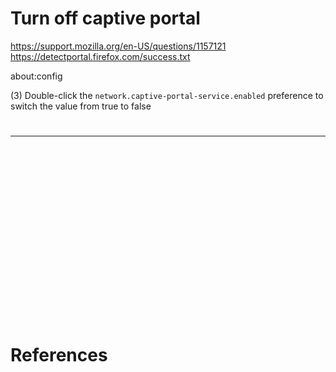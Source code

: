 # Turn off captive portal
https://support.mozilla.org/en-US/questions/1157121
https://detectportal.firefox.com/success.txt

about:config

(3) Double-click the `network.captive-portal-service.enabled` preference to switch the value from true to false

# 

-------------------------------------------

## 
```sh

```

## 
```sh

```

## 
```sh

```

## 
```sh

```

## 
```sh

```

## 
```sh

```

## 
```sh

```

## 
```sh

```

## 
```sh

```

## 
```sh

```

# References

